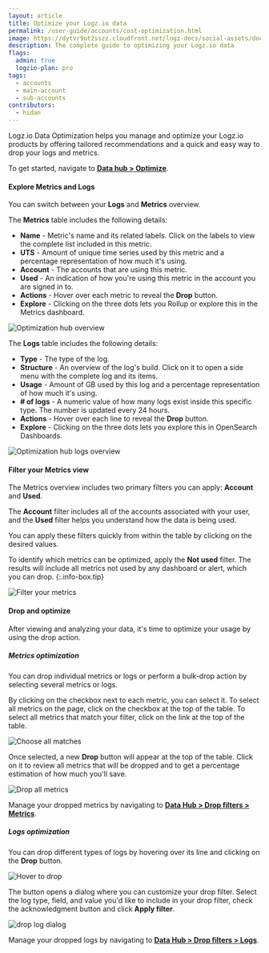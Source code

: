 ```yaml
---
layout: article
title: Optimize your Logz.io data
permalink: /user-guide/accounts/cost-optimization.html
image: https://dytvr9ot2sszz.cloudfront.net/logz-docs/social-assets/docs-social.jpg
description: The complete guide to optimizing your Logz.io data
flags:
  admin: true
  logzio-plan: pro
tags:
  - accounts
  - main-account
  - sub-accounts
contributors:
  - hidan
---
```


Logz.io Data Optimization helps you manage and optimize your Logz.io products by offering tailored recommendations and a quick and easy way to drop your logs and metrics.

To get started, navigate to **[Data hub > Optimize](https://app.logz.io/#/dashboard/cost)**.


#### Explore Metrics and Logs

You can switch between your **Logs** and **Metrics** overview.


The **Metrics** table includes the following details:

* **Name** - Metric's name and its related labels. Click on the labels to view the complete list included in this metric.
* **UTS** - Amount of unique time series used by this metric and a percentage representation of how much it's using.
* **Account** - The accounts that are using this metric.
* **Used** - An indication of how you're using this metric in the account you are signed in to.
* **Actions** - Hover over each metric to reveal the **Drop** button. 
* **Explore** - Clicking on the three dots <i class="li li-ellipsis-v"></i> lets you Rollup or explore this in the Metrics dashboard.

![Optimization hub overview](https://dytvr9ot2sszz.cloudfront.net/logz-docs/accounts/optimization-hub/optimization-hub-overview.png)

The **Logs** table includes the following details:

* **Type** - The type of the log.
* **Structure** - An overview of the log's build. Click on it to open a side menu with the complete log and its items.
* **Usage** - Amount of GB used by this log and a percentage representation of how much it's using.
* **# of logs** - A numeric value of how many logs exist inside this specific type. The number is updated every 24 hours.
* **Actions** - Hover over each line to reveal the **Drop** button. 
* **Explore** - Clicking on the three dots <i class="li li-ellipsis-v"></i> lets you explore this in OpenSearch Dashboards.

![Optimization hub logs overview](https://dytvr9ot2sszz.cloudfront.net/logz-docs/accounts/optimization-hub/log-overview.png)


#### Filter your Metrics view


The Metrics overview includes two primary filters you can apply: **Account** and **Used**.

The **Account** filter includes all of the accounts associated with your user, and the **Used** filter helps you understand how the data is being used.

You can apply these filters quickly from within the table by clicking on the desired values.

To identify which metrics can be optimized, apply the **Not used** filter. The results will include all metrics not used by any dashboard or alert, which you can drop.
{:.info-box.tip}


![Filter your metrics](https://dytvr9ot2sszz.cloudfront.net/logz-docs/accounts/optimization-hub/click-to-apply-filters.gif)


#### Drop and optimize

After viewing and analyzing your data, it's time to optimize your usage by using the drop action.


##### Metrics optimization

You can drop individual metrics or logs or perform a bulk-drop action by selecting several metrics or logs.

By clicking on the checkbox next to each metric, you can select it. To select all metrics on the page, click on the checkbox at the top of the table. To select all metrics that match your filter, click on the link at the top of the table. 

![Choose all matches](https://dytvr9ot2sszz.cloudfront.net/logz-docs/accounts/optimization-hub/select-all-metrics.png)

Once selected, a new **Drop** button will appear at the top of the table. Click on it to review all metrics that will be dropped and to get a percentage estimation of how much you'll save.

![Drop all metrics](https://dytvr9ot2sszz.cloudfront.net/logz-docs/accounts/optimization-hub/drop-metrics-overview.png)

Manage your dropped metrics by navigating to **[Data Hub > Drop filters > Metrics](https://app.logz.io/#/dashboard/tools/metrics-drop-filters)**.

##### Logs optimization

You can drop different types of logs by hovering over its line and clicking on the **Drop** button.

![Hover to drop](https://dytvr9ot2sszz.cloudfront.net/logz-docs/accounts/optimization-hub/hover-to-drop.png)

The button opens a dialog where you can customize your drop filter. Select the log type, field, and value you'd like to include in your drop filter, check the acknowledgment button and click **Apply filter**. 

![drop log dialog](https://dytvr9ot2sszz.cloudfront.net/logz-docs/accounts/optimization-hub/new-drop-filter.png)

Manage your dropped logs by navigating to **[Data Hub > Drop filters > Logs](https://app.logz.io/#/dashboard/tools/logs-drop-filters)**.
